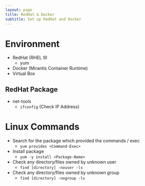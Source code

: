 ```yaml
---
layout: page
title: RedHat & Docker
subtitle: Set up RedHat and Docker
---
```


# Environment
- RedHat (RHEL 9)
    - yum
- Docker (Mirantis Container Runtime)
- Virtual Box

## RedHat Package
- net-tools
    - `ifconfig` (Check IP Address)

# Linux Commands
- Search for the package which provided the commands / exec
    - `yum provides <Command-Exec>`
- Install package
    - `yum -y install <Package-Name>`
- Check any directory/files owned by unknown user 
    - `find [directory] -nouser -ls`
- Check any directory/files owned by unknown group
    - `find [directory] -nogroup -ls`
